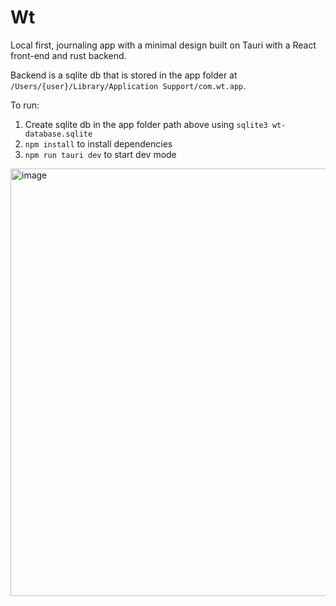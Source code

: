 # Wt

Local first, journaling app with a minimal design built on Tauri with a React front-end and rust backend.

Backend is a sqlite db that is stored in the app folder at `/Users/{user}/Library/Application Support/com.wt.app`.

To run:

1. Create sqlite db in the app folder path above using `sqlite3 wt-database.sqlite`
2. `npm install` to install dependencies
3. `npm run tauri dev` to start dev mode

<img width="684" alt="image" src="https://github.com/user-attachments/assets/9ad6d63e-ab0f-49f9-a598-4d78e8966b98" />

